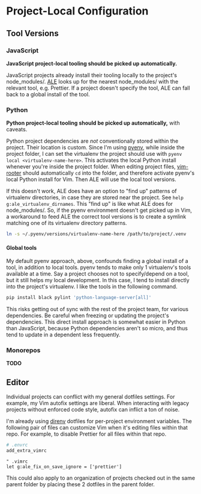 # Project-Local Configuration

## Tool Versions

### JavaScript

**JavaScript project-local tooling should be picked up automatically.**

JavaScript projects already install their tooling locally to the project's
node_modules/. [ALE](https://github.com/dense-analysis/ale) looks up for the
nearest node_modules/ with the relevant tool, e.g. Prettier. If a project
doesn't specify the tool, ALE can fall back to a global install of the tool.

### Python

**Python project-local tooling should be picked up automatically,** with caveats.

Python project dependencies are _not_ conventionally stored within the project.
Their location is custom. Since I'm using
[pyenv](https://github.com/pyenv/pyenv), while inside the project folder, I can
set the virtualenv the project should use with `pyenv local
<virtualenv-name-here>`. This activates the local Python install whenever
you're inside the project folder. When editing project files,
[vim-rooter](https://github.com/airblade/vim-rooter) should automatically `cd`
into the folder, and therefore activate pyenv's local Python install for Vim.
Then ALE will use the local tool versions.

If this doesn't work, ALE does have an option to "find up" patterns of
virtualenv directories, in case they are stored near the project. See `help
g:ale_virtualenv_dirnames`. This "find up" is like what ALE does for
node_modules/. So, if the pyenv environment doesn't get picked up in Vim, a
workaround to feed ALE the correct tool versions is to create a symlink
matching one of its virtualenv directory patterns.

```sh
ln -s ~/.pyenv/versions/virtualenv-name-here /path/to/project/.venv
```

#### Global tools

My default pyenv approach, above, confounds finding a global install of a tool,
in addition to local tools. pyenv tends to make only 1 virtualenv's tools
available at a time. Say a project chooses not to specify/depend on a tool, but
it still helps my local development. In this case, I tend to install directly
into the project's virtualenv. I like the tools in the following command.

```sh
pip install black pylint 'python-language-server[all]'
```

 This risks getting out of sync with the rest of the project team, for various
 dependencies. Be careful when freezing or updating the project's dependencies.
 This direct install approach is somewhat easier in Python than JavaScript,
 because Python dependencies aren't so micro, and thus tend to update in a
 dependent less frequently.

### Monorepos

**TODO**

## Editor

Individual projects can conflict with my general dotfiles settings. For
example, my Vim autofix settings are liberal. When interacting with legacy
projects without enforced code style, autofix can inflict a ton of noise.

I'm already using [direnv](https://direnv.net/) dotfiles for per-project
environment variables. The following pair of files can customize Vim when it's
editing files within that repo. For example, to disable Prettier for all files
within that repo.

```sh
# .envrc
add_extra_vimrc
```

```vim
" .vimrc
let g:ale_fix_on_save_ignore = ['prettier']
```

This could also apply to an organization of projects checked out in the same
parent folder by placing these 2 dotfiles in the parent folder.
